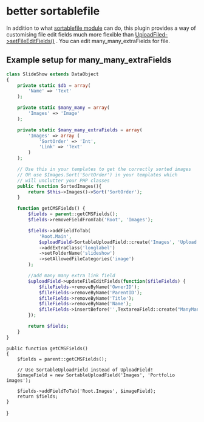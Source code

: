 better sortablefile
============

In addition to what [sortablefile module](https://github.com/bummzack/sortablefile) can do, this plugin provides a way of customising file edit fields much more flexible than [UploadFiled->setFileEditFields()](https://docs.silverstripe.org/en/3.4/developer_guides/forms/field_types/uploadfield/#edit-uploaded-images) . You can edit many_many_extraFields for file. 

Example setup for many_many_extraFields
-------------


```php
class SlideShow extends DataObject
{
    private static $db = array(
        'Name' => 'Text'
    );

    private static $many_many = array(
        'Images' => 'Image'
    );

    private static $many_many_extraFields = array(
        'Images' => array (
            'SortOrder' => 'Int', 
            'Link' => 'Text'
        )
    );

    // Use this in your templates to get the correctly sorted images
    // OR use $Images.Sort('SortOrder') in your templates which 
    // will unclutter your PHP classes
    public function SortedImages(){
        return $this->Images()->Sort('SortOrder');
    }

    function getCMSFields() {
        $fields = parent::getCMSFields(); 
        $fields->removeFieldFromTab('Root', 'Images');

        $fields->addFieldToTab(
            'Root.Main',
            $uploadField=SortableUploadField::create('Images', 'Upload slideshow images here and sort them by dragging their thumbnails')
            ->addExtraClass('longlabel')
            ->setFolderName('slideshow')
            ->setAllowedFileCategories('image')
        );

        //add many many extra link field
        $uploadField->updateFileEditFields(function($fileFields) {
            $fileFields->removeByName('OwnerID');
            $fileFields->removeByName('ParentID');
            $fileFields->removeByName('Title');
            $fileFields->removeByName('Name');
            $fileFields->insertBefore('',TextareaField::create("ManyMany[Link]", "Absolute Link"));
        });

        return $fields;            
    }
}
```

    public function getCMSFields()
    {
        $fields = parent::getCMSFields();
    
        // Use SortableUploadField instead of UploadField!
        $imageField = new SortableUploadField('Images', 'Portfolio images');
    
        $fields->addFieldToTab('Root.Images', $imageField);
        return $fields;
    }
}
```